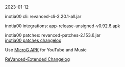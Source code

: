 2023-01-12
  
inotia00 cli: revanced-cli-2.20.1-all.jar  

inotia00 integrations: app-release-unsigned-v0.92.6.apk  

inotia00 patches: revanced-patches-2.153.6.jar  
[inotia00 patches changelog](https://github.com/inotia00/revanced-patches/releases/tag/v2.153.6)  

Use [MicroG APK](https://github.com/inotia00/VancedMicroG/releases/latest/download/microg.apk) for YouTube and Music

[ReVanced-Extended Changelog](https://github.com/Kingsmanvn-Official/ReVanced-Extended/blob/main/changelog.md)

